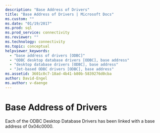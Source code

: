 ```yaml
---
description: "Base Address of Drivers"
title: "Base Address of Drivers | Microsoft Docs"
ms.custom: ""
ms.date: "01/19/2017"
ms.prod: sql
ms.prod_service: connectivity
ms.reviewer: ""
ms.technology: connectivity
ms.topic: conceptual
helpviewer_keywords: 
  - "base address of drivers [ODBC]"
  - "ODBC desktop database drivers [ODBC], base address"
  - "desktop database drivers [ODBC], base address"
  - "Jet-based ODBC drivers [ODBC], base address"
ms.assetid: 3601c0c7-18ad-4b41-b80b-5839276d0cba
author: David-Engel
ms.author: v-daenge
---
```

# Base Address of Drivers
Each of the ODBC Desktop Database Drivers has been linked with a base address of 0x04c0000.
